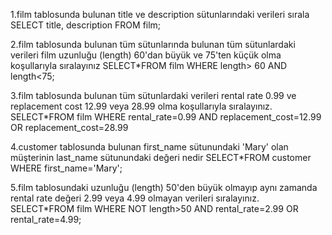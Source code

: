 1.film tablosunda bulunan title ve description sütunlarındaki verileri sırala
SELECT title, description FROM film;

2.film tablosunda bulunan tüm sütunlarında bulunan tüm sütunlardaki verileri film uzunluğu (length) 60'dan büyük ve 75'ten küçük olma koşullarıyla sıralayınız
SELECT*FROM film
WHERE length> 60 AND length<75;

3.film tablosunda bulunan tüm sütunlardaki verileri rental rate 0.99 ve replacement cost 12.99 veya 28.99 olma koşullarıyla sıralayınız.
SELECT*FROM film
WHERE rental_rate=0.99 AND replacement_cost=12.99 OR replacement_cost=28.99

4.customer tablosunda bulunan first_name sütunundaki 'Mary' olan müşterinin last_name sütunundaki değeri nedir
SELECT*FROM customer
WHERE first_name='Mary';

5.film tablosundaki uzunluğu (length) 50'den büyük olmayıp aynı zamanda rental rate değeri 2.99 veya 4.99 olmayan verileri sıralayınız.
SELECT*FROM film
WHERE NOT length>50 AND rental_rate=2.99 OR rental_rate=4.99;
